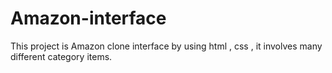 # Amazon-interface
This project is Amazon clone interface by using html , css , it involves many different category items.
